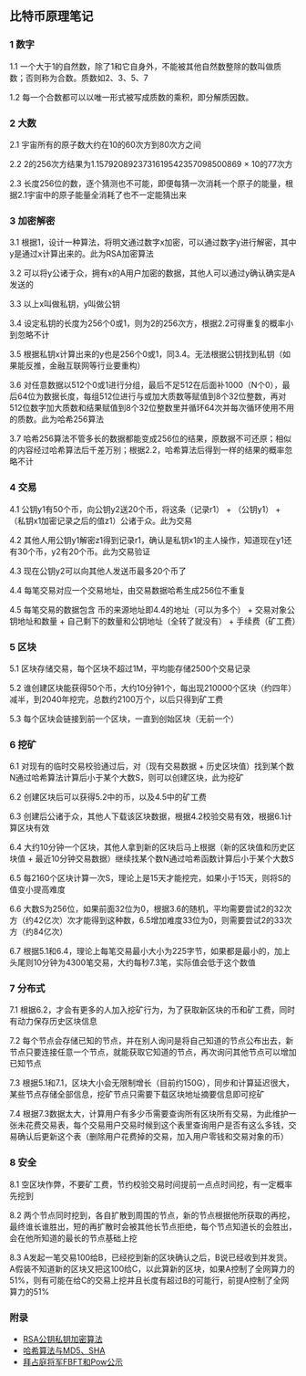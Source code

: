 ## 比特币原理笔记

### 1 数字

1.1 一个大于1的自然数，除了1和它自身外，不能被其他自然数整除的数叫做质数；否则称为合数。质数如2、3、5、7

1.2 每一个合数都可以以唯一形式被写成质数的乘积，即分解质因数。

### 2 大数

2.1 宇宙所有的原子数大约在10的60次方到80次方之间

2.2 2的256次方结果为1.1579208923731619542357098500869 × 10的77次方

2.3 长度256位的数，逐个猜测也不可能，即便每猜一次消耗一个原子的能量，根据2.1宇宙中的原子能量全消耗了也不一定能猜出来

### 3 加密解密

3.1 根据1，设计一种算法，将明文通过数字x加密，可以通过数字y进行解密，其中y是通过x计算出来的。此为RSA加密算法

3.2 可以将y公诸于众，拥有x的A用户加密的数据，其他人可以通过y确认确实是A发送的

3.3 以上x叫做私钥，y叫做公钥

3.4 设定私钥的长度为256个0或1，则为2的256次方，根据2.2可得重复的概率小到忽略不计

3.5 根据私钥x计算出来的y也是256个0或1，同3.4。无法根据公钥找到私钥（如果能反推，金融互联网等行业要重构）

3.6 对任意数据以512个0或1进行分组，最后不足512在后面补1000（N个0），最后64位为数据长度，每组512位进行与或加大质数等赋值到8个32位整数，再对512位数字加大质数和结果赋值到8个32位整数里并循环64次并每次循环使用不用的质数。此为哈希256算法

3.7 哈希256算法不管多长的数据都能变成256位的结果，原数据不可还原；相似的内容经过哈希算法后千差万别；根据2.2，哈希算法后得到一样的结果的概率忽略不计

### 4 交易

4.1 公钥y1有50个币，向公钥y2送20个币，将这条（记录r1） + （公钥y1） + （私钥x1加密记录之后的值z1）公诸于众。此为交易

4.2 其他人用公钥y1解密z1得到记录r1，确认是私钥x1的主人操作，知道现在y1还有30个币，y2有20个币。此为交易验证

4.3 现在公钥y2可以向其他人发送币最多20个币了

4.4 每笔交易对应一个交易地址，由交易数据哈希生成256位不重复

4.5 每笔交易的数据包含 币的来源地址即4.4的地址（可以为多个） + 交易对象公钥地址和数量 + 自己剩下的数量和公钥地址（全转了就没有） + 手续费（矿工费）

### 5 区块

5.1 区块存储交易，每个区块不超过1M，平均能存储2500个交易记录

5.2 谁创建区块能获得50个币，大约10分钟1个，每出现210000个区块（约四年）减半，到2040年挖完，总数约2100万个，以后只得到矿工费

5.3 每个区块会链接到前一个区块，一直到创始区块（无前一个）

### 6 挖矿

6.1 对现有的临时交易校验通过后，对（现有交易数据 + 历史区块值）找到某个数N通过哈希算法计算后小于某个大数S，则可以创建区块，此为挖矿

6.2 创建区块后可以获得5.2中的币，以及4.5中的矿工费

6.3 创建后公诸于众，其他人下载该区块数据，根据4.2校验交易有效，根据6.1计算区块有效

6.4 大约10分钟一个区块，其他人拿到新的区块后马上根据（新的区块值和历史区块值 + 最近10分钟交易数据）继续找某个数N通过哈希函数计算后小于某个大数S

6.5 每2160个区块计算一次S，理论上是15天才能挖完，如果小于15天，则将S的值变小提高难度

6.6 大数S为256位，如果前面32位为0，根据3.6的随机，平均需要尝试2的32次方（约42亿次）次才能得到这种数，6.5增加难度33位为0，则需要尝试2的33次方（约84亿次）

6.7 根据5.1和6.4，理论上每笔交易最小大小为225字节，如果都是最小的，加上头尾则10分钟为4300笔交易，大约每秒7.3笔，实际值会低于这个数值

### 7 分布式

7.1 根据6.2，才会有更多的人加入挖矿行为，为了获取新区块的币和矿工费，同时有动力保存历史区块信息

7.2 每个节点会存储已知的节点，并在别人询问是将自己知道的节点公布出去，新节点只要连接任意一个节点，就能获取它知道的节点，再次询问其他节点可以增加已知节点

7.3 根据5.1和7.1，区块大小会无限制增长（目前约150G），同步和计算延迟很大，某些节点存储全部信息，挖矿节点只需要下载区块地址摘要信息即可挖矿

7.4 根据7.3数据太大，计算用户有多少币需要查询所有区块所有交易，为此维护一张未花费交易表，每个交易用户交易时候到这个表里查询用户是否有这么多钱，交易确认后更新这个表（删除用户花费掉的交易，加入用户零钱和交易对象的币）

### 8 安全

8.1 空区块作弊，不要矿工费，节约校验交易时间提前一点点时间挖，有一定概率先挖到

8.2 两个节点同时挖到，各自扩散到周围的节点，新的节点根据他所获取的再挖，最终谁长谁胜出，短的再扩散时会被其他长节点拒绝，每个节点知道长的会胜出，会在他所知道的最长的节点基础上挖 

8.3 A发起一笔交易100给B，已经挖到新的区块确认之后，B说已经收到并发货。A假装不知道新的区块又把这100给C，以此算新的区块，如果A控制了全网算力的51%，则有可能在给C的交易上挖并且长度有超过B的可能行，前提A控制了全网算力的51%

### 附录

- [RSA公钥私钥加密算法](rsa.md)
- [哈希算法与MD5、SHA](hash.md)
- [拜占庭将军FBFT和Pow公示](hash.md)